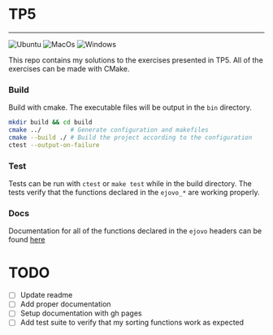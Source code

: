 # TP5
***
![Ubuntu](https://github.com/ejovo13/informatique-TP5/actions/workflows/Ubuntu.yml/badge.svg)
![MacOs](https://github.com/ejovo13/informatique-TP5/actions/workflows/Mac.yml/badge.svg)
![Windows](https://github.com/ejovo13/informatique-TP5/actions/workflows/Windows.yml/badge.svg)

This repo contains my solutions to the exercises presented in TP5. All of the exercises can be made with CMake.

### Build
Build with cmake. The executable files will be output in the `bin` directory.
```Bash
mkdir build && cd build
cmake ../        # Generate configuration and makefiles
cmake --build ./ # Build the project according to the configuration
ctest --output-on-failure
```

### Test

Tests can be run with `ctest` or `make test` while in the build directory. The tests verify that the functions declared in the `ejovo_*` are working properly.
### Docs
Documentation for all of the functions declared in the `ejovo` headers can be found [here](https://ejovo13.github.io/informatique-TP4/)

# TODO

- [ ] Update readme
- [ ] Add proper documentation
- [ ] Setup documentation with gh pages
- [ ] Add test suite to verify that my sorting functions work as expected